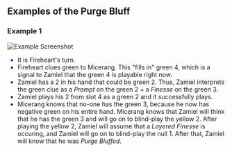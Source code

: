## Examples of the Purge Bluff

### Example 1

![Example Screenshot](https://raw.githubusercontent.com/Zamiell/hanabi-conventions/master/img/examples/purge_bluff.png)

* It is Fireheart's turn.
* Fireheart clues green to Micerang. This "fills in" green 4, which is a signal to Zamiel that the green 4 is playable right now.
* Zamiel has a 2 in his hand that could be green 2. Thus, Zamiel interprets the green clue as a *Prompt* on the green 2 + a *Finesse* on the green 3.
* Zamiel plays his 2 from slot 4 as a green 2 and it successfully plays.
* Micerang knows that no-one has the green 3, because he now has negative green on his entire hand. Micerang knows that Zamiel will think that he has the green 3 and will go on to blind-play the yellow 2. After playing the yellow 2, Zamiel will assume that a *Layered Finesse* is occuring, and Zamiel will go on to blind-play the null 1. After that, Zamiel will know that he was *Purge Bluffed*.
